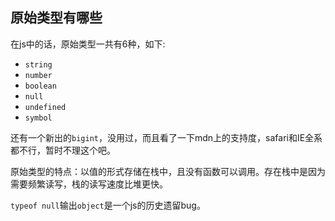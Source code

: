 ## 原始类型有哪些

在js中的话，原始类型一共有6种，如下:

- `string`
- `number`
- `boolean`
- `null`
- `undefined`
- `symbol`

还有一个新出的`bigint`，没用过，而且看了一下mdn上的支持度，safari和IE全系都不行，暂时不理这个吧。

原始类型的特点：以值的形式存储在栈中，且没有函数可以调用。存在栈中是因为需要频繁读写，栈的读写速度比堆更快。

`typeof null`输出`object`是一个js的历史遗留bug。